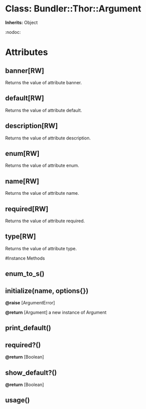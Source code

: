 # Class: Bundler::Thor::Argument
**Inherits:** Object
    

:nodoc:


# Attributes
## banner[RW] [](#attribute-i-banner)
Returns the value of attribute banner.

## default[RW] [](#attribute-i-default)
Returns the value of attribute default.

## description[RW] [](#attribute-i-description)
Returns the value of attribute description.

## enum[RW] [](#attribute-i-enum)
Returns the value of attribute enum.

## name[RW] [](#attribute-i-name)
Returns the value of attribute name.

## required[RW] [](#attribute-i-required)
Returns the value of attribute required.

## type[RW] [](#attribute-i-type)
Returns the value of attribute type.


#Instance Methods
## enum_to_s() [](#method-i-enum_to_s)

## initialize(name, options{}) [](#method-i-initialize)

**@raise** [ArgumentError] 

**@return** [Argument] a new instance of Argument

## print_default() [](#method-i-print_default)

## required?() [](#method-i-required?)

**@return** [Boolean] 

## show_default?() [](#method-i-show_default?)

**@return** [Boolean] 

## usage() [](#method-i-usage)

